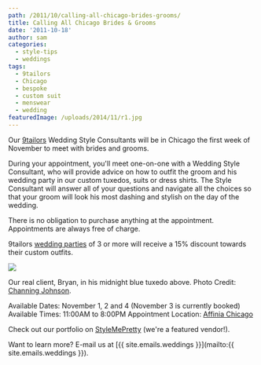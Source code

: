 ```yaml
---
path: /2011/10/calling-all-chicago-brides-grooms/
title: Calling All Chicago Brides & Grooms
date: '2011-10-18'
author: sam
categories:
  - style-tips
  - weddings
tags:
  - 9tailors
  - Chicago
  - bespoke
  - custom suit
  - menswear
  - wedding
featuredImage: /uploads/2014/11/r1.jpg
---
```

Our [9tailors](http://9tailors.com/) Wedding Style Consultants will be in Chicago the first week of November to meet with brides and grooms.

During your appointment, you'll meet one-on-one with a Wedding Style Consultant, who will provide advice on how to outfit the groom and his wedding party in our custom tuxedos, suits or dress shirts. The Style Consultant will answer all of your questions and navigate all the choices so that your groom will look his most dashing and stylish on the day of the wedding.

There is no obligation to purchase anything at the appointment. Appointments are always free of charge.

9tailors [wedding parties](http://9tailors.com/catalogs/weddings) of 3 or more will receive a 15% discount towards their custom outfits.

[![](http://4.bp.blogspot.com/-S8O5f1B1Stk/Tp2vc_a7_wI/AAAAAAAAKWI/JTojhLiWQgU/s640/weddings_9tailors_20111.jpg)](http://4.bp.blogspot.com/-S8O5f1B1Stk/Tp2vc_a7_wI/AAAAAAAAKWI/JTojhLiWQgU/s1600/weddings_9tailors_20111.jpg)

Our real client, Bryan, in his midnight blue tuxedo above. Photo Credit: [Channing Johnson](http://www.channingjohnsonphoto.com/).

Available Dates: November 1, 2 and 4 (November 3 is currently booked)
Available Times: 11:00AM to 8:00PM
Appointment Location: [Affinia Chicago](http://www.affinia.com/Chicago-Hotel.aspx?name=Affinia-Chicago)

Check out our portfolio on [StyleMePretty](http://9tailors.stylemepretty.com/vendor-profile/) (we're a featured vendor!).

Want to learn more? E-mail us at [{{ site.emails.weddings }}](mailto:{{ site.emails.weddings }}).